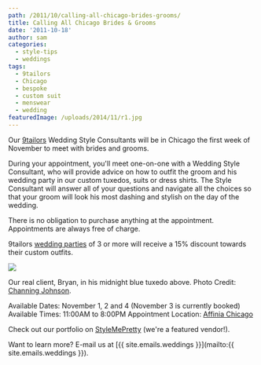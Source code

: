 ```yaml
---
path: /2011/10/calling-all-chicago-brides-grooms/
title: Calling All Chicago Brides & Grooms
date: '2011-10-18'
author: sam
categories:
  - style-tips
  - weddings
tags:
  - 9tailors
  - Chicago
  - bespoke
  - custom suit
  - menswear
  - wedding
featuredImage: /uploads/2014/11/r1.jpg
---
```

Our [9tailors](http://9tailors.com/) Wedding Style Consultants will be in Chicago the first week of November to meet with brides and grooms.

During your appointment, you'll meet one-on-one with a Wedding Style Consultant, who will provide advice on how to outfit the groom and his wedding party in our custom tuxedos, suits or dress shirts. The Style Consultant will answer all of your questions and navigate all the choices so that your groom will look his most dashing and stylish on the day of the wedding.

There is no obligation to purchase anything at the appointment. Appointments are always free of charge.

9tailors [wedding parties](http://9tailors.com/catalogs/weddings) of 3 or more will receive a 15% discount towards their custom outfits.

[![](http://4.bp.blogspot.com/-S8O5f1B1Stk/Tp2vc_a7_wI/AAAAAAAAKWI/JTojhLiWQgU/s640/weddings_9tailors_20111.jpg)](http://4.bp.blogspot.com/-S8O5f1B1Stk/Tp2vc_a7_wI/AAAAAAAAKWI/JTojhLiWQgU/s1600/weddings_9tailors_20111.jpg)

Our real client, Bryan, in his midnight blue tuxedo above. Photo Credit: [Channing Johnson](http://www.channingjohnsonphoto.com/).

Available Dates: November 1, 2 and 4 (November 3 is currently booked)
Available Times: 11:00AM to 8:00PM
Appointment Location: [Affinia Chicago](http://www.affinia.com/Chicago-Hotel.aspx?name=Affinia-Chicago)

Check out our portfolio on [StyleMePretty](http://9tailors.stylemepretty.com/vendor-profile/) (we're a featured vendor!).

Want to learn more? E-mail us at [{{ site.emails.weddings }}](mailto:{{ site.emails.weddings }}).